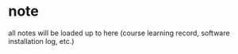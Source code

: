 # note
all notes will be loaded up to here (course learning record, software installation log, etc.)
